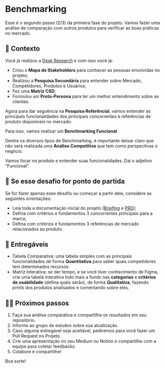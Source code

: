 # Benchmarking

Esse é o segundo passo (2/3) da primeira fase do projeto. Vamos fazer uma análise de comparação com outros produtos para verificar as boas práticas no mercado.

## 📙 Contexto

Você já realizou a [Desk Research](1-1-desk-research.md) e com isso você já:
* Criou o **Mapa de Stakeholders** para conhecer as pessoas envolvidas no projeto;
* Realizou a **Pesquisa Secundária** para entender sobre Mercado, Competidores, Produtos e Usuários;
* Fez uma **Matriz CSD**;
* Formulou um **Proto-Persona** para ter um melhor entendimento sobre as clientes.

Agora para dar seguência na **Pesquisa Referêncial**, vamos entender as principais funcionalidades dos principais concorrentes e referências de produto disponíveis no mercado.

Para isso, vamos realizar um **Benchmarking Funcional**.

Dentre os diversos tipos de Benchmarking, é importante deixar claro que não será realizada uma **Análise Competitiva** que tem como perspectivas o negócio.

Vamos focar no produto e entender suas funcionalidades. Daí o adjetivo "Funcional".

## 🚨 Se esse desafio for ponto de partida

Se for fazer apenas esse desafio ou começar a partir dele, considere as seguintes orientações:

* Leia toda a documentação inicial do projeto ([Briefing](../docs/Atletika-Briefing.pdf) e [PRD](../docs/Atletika-PRD.pdf));
* Defina com critérios e fundamentos 3 concorrentes principais para a marca;
* Defina com critérios e fundamentos 3 referências de mercado relacionados ao produto.

## 🎁 Entregáveis

* Tabela Comparativa: uma tabela simples com as principais funcionalidades de forma **Quantitativa** para saber quais competidores tem determinados recursos.
* Matriz Interativa: se der tempo, e se você tiver conhecimento de Figma, crie uma tabela interativa indo mais a fundo nas **categorias** e **critérios de usabilidade** (defina quais serão), de forma **Qualitativa**, fazendo *prints* dos produtos analisados e comentando sobre eles.

## 🤸‍♀️ Próximos passos

1. Faça sua análise comparativa e compartilhe os resultados em seu repositório.
2. Informe ao grupo de estudos sobre sua atualização.
3. Caso alguma entregável seja aceitável, pediremos para você fazer um Pull Request no Projeto.
4. Crie uma apresentação no seu Medium ou Notion e compartilhe com a equipe para coletar feedbacks.
5. Colabore e compartilhe!

Boa sorte!
